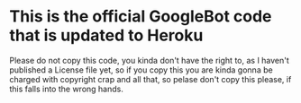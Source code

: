 # This is the official GoogleBot code that is updated to Heroku

Please do not copy this code, you kinda don't have the right to, as I haven't published a License file yet, so if you copy this you are kinda gonna be charged with copyright crap and all that, so pelase don't copy this please, if this falls into the wrong hands.
